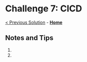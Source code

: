 # Challenge 7: CICD
[< Previous Solution](./Solution-6.md) - **[Home](../readme.md)** 
## Notes and Tips
1. 
2. 
        


